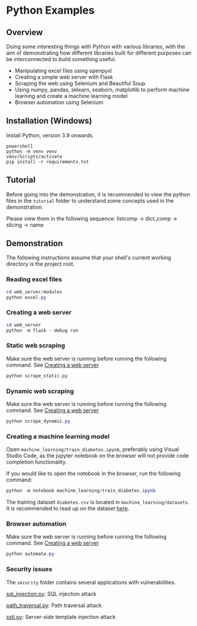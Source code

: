 # Python Examples

## Overview

Doing some interesting things with Python with various libraries, with the aim of demonstrating
how different libraries built for different purposes can be interconnected
to build something useful.

- Manipulating excel files using openpyxl
- Creating a simple web server with Flask
- Scraping the web using Selenium and Beautiful Soup
- Using numpy, pandas, sklearn, seaborn, matplotlib to perform machine learning and create a machine learning model
- Browser automation using Selenium

## Installation (Windows)

Install Python, version 3.9 onwards.

```
powershell
python -m venv venv
venv/Scripts/activate
pip install -r requirements.txt
```

## Tutorial

Before going into the demonstration, it is recommended to view the python files in the `tutorial` folder to understand some concepts used in the demonstration.

Please view them in the following sequence: listcomp -> dict_comp -> slicing -> name

## Demonstration

The following instructions assume that your shell's current working directory is the project root.

### Reading excel files
```powershell
cd web_server/modules
python excel.py
```

### Creating a web server

```powershell
cd web_server
python -m flask --debug run
```

### Static web scraping

Make sure the web server is running before running the following command. See [Creating a web server](#creating-a-web-server)

```powershell
python scrape_static.py
```

### Dynamic web scraping

Make sure the web server is running before running the following command. See [Creating a web server](#creating-a-web-server)

```powershell
python scrape_dynamic.py
```

### Creating a machine learning model
Open `machine_learning/train_diabetes.ipynb`, preferably using Visual Studio Code, as the jupyter notebook on the browser will not provide code completion functionality.

If you would like to open the notebook in the browser, run the following command:
```powershell
python -m notebook machine_learning/train_diabetes.ipynb
```

The training dataset `diabetes.csv` is located in `machine_learning/datasets`. It is recommended to read up on the dataset [here](https://www.kaggle.com/datasets/mathchi/diabetes-data-set).


### Browser automation

Make sure the web server is running before running the following command. See [Creating a web server](#creating-a-web-server)

```powershell
python automate.py
```

### Security issues

The `security` folder contains several applications with vulnerabilities.

[sql_injection.py](security/sql_injection.py): SQL injection attack

[path_traversal.py](security/path_traversal.py): Path traversal attack

[ssti.py](security/ssti.py): Server-side template injection attack